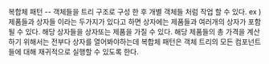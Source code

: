 복합체 패턴 -- 
객체들을 트리 구조로 구성 한 후 개별 객체들 처럼 작업 할 수 있다.
ex ) 제품들과 상자들 이라는 두가지가 있다고 하면 상자에는 제품들과 여러개의 상자가 포함 될 수 있다. 
해당 상자들을 상자또는 제품을 가질 수 있다.
해당 제품들의 총 가격을 계산하기 위해서는 전부다 상자를 열어봐야하는데
복합체 패턴은 객체 트리의 모든 컴포넌트들에 대해 재귀적으로 실행할 수 있도록 한다.
